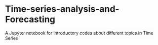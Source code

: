 # Time-series-analysis-and-Forecasting
A Jupyter notebook for introductory codes about different topics in Time Series
